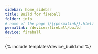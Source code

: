 ```yaml
---
sidebar: home_sidebar
title: Build for fireball
folder: info
# name of the page (/{{permalink}}.html)
permalink: /devices/fireball/build
device: fireball
---
```

{% include templates/device_build.md %}
